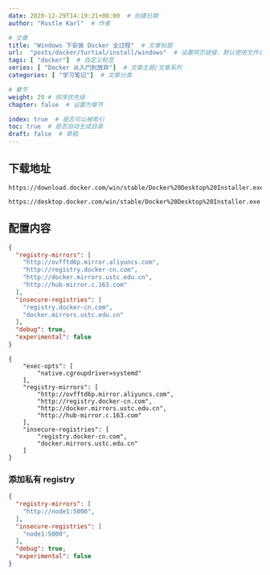 ```yaml
---
date: 2020-12-29T14:19:21+08:00  # 创建日期
author: "Rustle Karl"  # 作者

# 文章
title: "Windows 下安装 Docker 全过程"  # 文章标题
url:  "posts/docker/turtial/install/windows"  # 设置网页链接，默认使用文件名
tags: [ "docker"]  # 自定义标签
series: [ "Docker 从入门到放弃"]  # 文章主题/文章系列
categories: [ "学习笔记"]  # 文章分类

# 章节
weight: 20 # 排序优先级
chapter: false  # 设置为章节

index: true  # 是否可以被索引
toc: true  # 是否自动生成目录
draft: false  # 草稿
---
```


## 下载地址

```shell
https://download.docker.com/win/stable/Docker%20Desktop%20Installer.exe
```

```shell
https://desktop.docker.com/win/stable/Docker%20Desktop%20Installer.exe
```

## 配置内容

```json
{
  "registry-mirrors": [
    "http://ovfftd6p.mirror.aliyuncs.com",
    "http://registry.docker-cn.com",
    "http://docker.mirrors.ustc.edu.cn",
    "http://hub-mirror.c.163.com"
  ],
  "insecure-registries": [
    "registry.docker-cn.com",
    "docker.mirrors.ustc.edu.cn"
  ],
  "debug": true,
  "experimental": false
}
```

```shell
{
    "exec-opts": [
        "native.cgroupdriver=systemd"
    ],
    "registry-mirrors": [
        "http://ovfftd6p.mirror.aliyuncs.com",
        "http://registry.docker-cn.com",
        "http://docker.mirrors.ustc.edu.cn",
        "http://hub-mirror.c.163.com"
    ],
    "insecure-registries": [
        "registry.docker-cn.com",
        "docker.mirrors.ustc.edu.cn"
    ]
}
```

### 添加私有 registry

```json
{
  "registry-mirrors": [
    "http://node1:5000",
  ],
  "insecure-registries": [
    "node1:5000",
  ],
  "debug": true,
  "experimental": false
}
```

```shell

```

```shell

```

```shell

```

```shell

```



```shell

```

```shell

```

```shell

```

```shell

```

```shell

```

```shell

```

```shell

```
